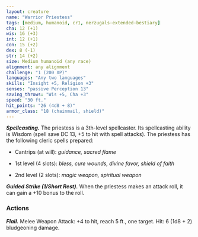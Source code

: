 ```yaml
---
layout: creature
name: "Warrior Priestess"
tags: [medium, humanoid, cr1, nerzugals-extended-bestiary]
cha: 12 (+1)
wis: 16 (+3)
int: 12 (+1)
con: 15 (+2)
dex: 8 (-1)
str: 14 (+2)
size: Medium humanoid (any race)
alignment: any alignment
challenge: "1 (200 XP)"
languages: "Any two languages"
skills: "Insight +5, Religion +3"
senses: "passive Perception 13"
saving_throws: "Wis +5, Cha +3"
speed: "30 ft."
hit_points: "26 (4d8 + 8)"
armor_class: "18 (chainmail, shield)"
---
```


***Spellcasting.*** The priestess is a 3th-level spellcaster.
Its spellcasting ability is Wisdom (spell save DC 13, +5 to hit with spell attacks). The priestess has the
following cleric spells prepared:

* Cantrips (at will): <i>guidance, sacred flame</i>

* 1st level (4 slots): <i>bless, cure wounds, divine favor, shield of faith</i>

* 2nd level (2 slots): <i>magic weapon, spiritual weapon</i>

***Guided Strike (1/Short Rest).*** When the priestess
makes an attack roll, it can gain a +10 bonus to the
roll.

### Actions

***Flail.*** Melee Weapon Attack: +4 to hit, reach 5 ft.,
one target. Hit: 6 (1d8 + 2) bludgeoning damage.
